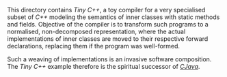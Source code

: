 This directory contains _Tiny C++_, a toy compiler for a very specialised subset of _C++_ modeling the semantics of inner classes with static methods and fields. Objective of the compiler is to transform such programs to a normalised, non-decomposed representation, where the actual implementations of inner classes are moved to their respective forward declarations, replacing them if the program was well-formed.

Such a weaving of implementations is an invasive software composition. The _Tiny C++_ example therefore is the spiritual successor of [_CJava_](https://github.com/christoff-buerger/racr-boneyard/tree/master/invasive-composition/original-case-study-by-Марта-Тасић).
